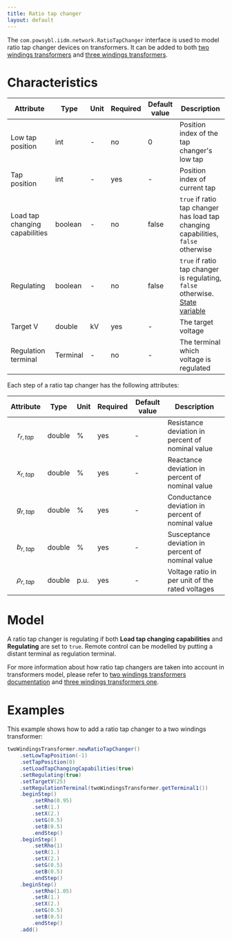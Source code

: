 ```yaml
---
title: Ratio tap changer
layout: default
---
```


The `com.powsybl.iidm.network.RatioTapChanger` interface is used to model ratio tap changer devices on transformers.
It can be added to both [two windings transformers](twoWindingsTransformer.md) and [three windings transformers](threeWindingsTransformer.md).

# Characteristics

| Attribute | Type | Unit | Required | Default value | Description |
| --------- | ---- | ---- | -------- | ------------- | ----------- |
| Low tap position | int | - | no | 0 | Position index of the tap changer's low tap |
| Tap position | int | - | yes | - | Position index of current tap |
| Load tap changing capabilities | boolean | - | no | false | ```true``` if ratio tap changer has load tap changing capabilities, ```false``` otherwise |
| Regulating | boolean | - | no | false | ```true``` if ratio tap changer is regulating, ```false``` otherwise. [State variable](../../todo.md) |
| Target V | double | kV | yes | - | The target voltage |
| Regulation terminal | Terminal | - | no | - | The terminal which voltage is regulated |

Each step of a ratio tap changer has the following attributes:

| Attribute | Type | Unit | Required | Default value | Description |
| --------- | ---- | ---- | -------- | ------------- | ----------- |
| $$r_{r, tap}$$ | double | % | yes | - | Resistance deviation in percent of nominal value |
| $$x_{r, tap}$$ | double | % | yes | - | Reactance deviation in percent of nominal value |
| $$g_{r, tap}$$ | double | % | yes | - | Conductance deviation in percent of nominal value |
| $$b_{r, tap}$$ | double | % | yes | - | Susceptance deviation in percent of nominal value |
| $$\rho_{r, tap}$$ | double | p.u. | yes | - | Voltage ratio in per unit of the rated voltages |

# Model
A ratio tap changer is regulating if both **Load tap changing capabilities** and **Regulating** are set to ```true```.
Remote control can be modelled by putting a distant terminal as regulation terminal.

For more information about how ratio tap changers are taken into account in transformers model, please refer to [two windings transformers documentation](twoWindingsTransformer.md) and [three windings transformers one](threeWindingsTransformer.md).


# Examples
This example shows how to add a ratio tap changer to a two windings transformer:
```java
twoWindingsTransformer.newRatioTapChanger()
    .setLowTapPosition(-1)
    .setTapPosition(0)
    .setLoadTapChangingCapabilities(true)
    .setRegulating(true)
    .setTargetV(25)
    .setRegulationTerminal(twoWindingsTransformer.getTerminal1())
    .beginStep()
        .setRho(0.95)
        .setR(1.)
        .setX(2.)
        .setG(0.5)
        .setB(0.5)
        .endStep()
    .beginStep()
        .setRho(1)
        .setR(1.)
        .setX(2.)
        .setG(0.5)
        .setB(0.5)
        .endStep()
    .beginStep()
        .setRho(1.05)
        .setR(1.)
        .setX(2.)
        .setG(0.5)
        .setB(0.5)
        .endStep()
    .add()
```
 